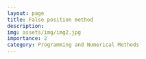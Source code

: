 ```yaml
---
layout: page
title: False position method
description: 
img: assets/img/img2.jpg
importance: 2
category: Programming and Numerical Methods
---
```

